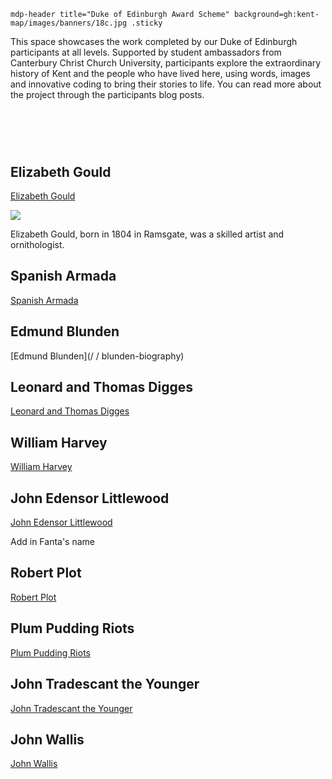 `mdp-header title="Duke of Edinburgh Award Scheme" background=gh:kent-map/images/banners/18c.jpg .sticky`

This space showcases the work completed by our Duke of Edinburgh participants at all levels. Supported by student ambassadors from Canterbury Christ Church University, participants explore the extraordinary history of Kent and the people who have lived here, using words, images and innovative coding to bring their stories to life. You can read more about the project through the participants blog posts.
# &nbsp; 
<param class="cards">

## Elizabeth Gould

[Elizabeth Gould](/19c/19c-gould-biography)

![](https://iiif.juncture-digital.org/thumbnail?url=Elizabeth_Gould.jpg)

Elizabeth Gould, born in 1804 in Ramsgate, was a skilled artist and ornithologist.

## Spanish Armada

[Spanish Armada](/16c/16c-spanish-aramada)

## Edmund Blunden

[Edmund Blunden](/ / blunden-biography)

## Leonard and Thomas Digges

[Leonard and Thomas Digges](/16c/16c-digges-biography)

## William Harvey

[William Harvey](/17c/17c-william-harvey)

## John Edensor Littlewood

[John Edensor Littlewood](/19c/19c-edensor-littlewood)

Add in Fanta's name

## Robert Plot

[Robert Plot](/17c/17c-robert-plot)

## Plum Pudding Riots

[Plum Pudding Riots](/17c/17c-plum-pudding-riots)

## John Tradescant the Younger

[John Tradescant the Younger](/17c/17c-john-tradescant-younger)

## John Wallis

[John Wallis](/17c/17c-wallis-biography)


